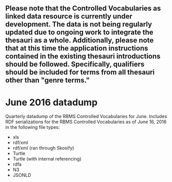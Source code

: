 ## Please note that the Controlled Vocabularies as linked data resource is currently under development. The data is not being regularly updated due to ongoing work to integrate the thesauri as a whole. Additionally, please note that at this time the application instructions contained in the existing thesauri introductions should be followed. Specifically, qualifiers should be included for terms from all thesauri other than "genre terms."

# June 2016 datadump
Quarterly datadump of the RBMS Controlled Vocabularies for June.
Includes RDF serializations for the RBMS Controlled Vocabularies as of June 16, 2016 in the following file types:

- xls
- rdf/xml
- rdf/xml (ran through Skosify)
- Turtle
- Turtle (with internal referencing)
- rdfa
- N3
- JSONLD
